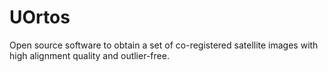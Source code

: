 # UOrtos
Open source software to obtain a set of co-registered satellite images with high alignment quality and outlier-free.
